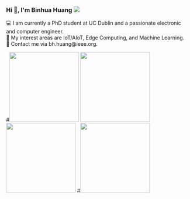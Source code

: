 <h3 align="left">
  Hi 👋, I'm Binhua Huang 
  <img  src="https://visitor-badge.glitch.me/badge?page_id=microa.visitor-badge" />
</h3>

<p>
💻 I am currently a PhD student at UC Dublin and a passionate electronic and computer engineer. <br>
🌱 My interest areas are IoT/AIoT, Edge Computing, and Machine Learning. <br> 
🤔 Contact me via bh.huang@ieee.org. <br>
</p>

<p>
  #<img  src="https://github-readme-streak-stats.herokuapp.com?user=microa&date_format=M%20j%5B%2C%20Y%5D" height="190"/>
  <img  src="https://github-readme-stats.vercel.app/api/top-langs/?username=microa&layout=compact" height="190"/>
  <img  src="https://github-readme-stats.vercel.app/api?username=microa&hide=contribs" height="190"/>
  #<img  src="https://github-readme-stats.vercel.app/api?username=microa&show=reviews,discussions_started,discussions_answered,prs_merged,prs_merged_percentage" height="190"/>
</p>
